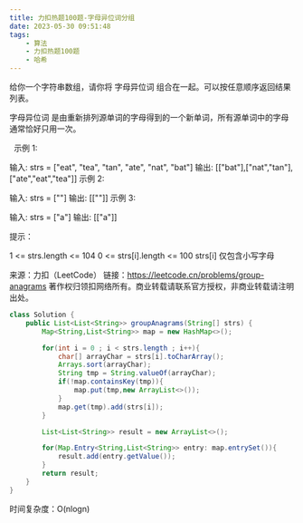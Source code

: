 ```yaml
---
title: 力扣热题100题-字母异位词分组
date: 2023-05-30 09:51:48
tags:
	- 算法
	- 力扣热题100题
	- 哈希
---
```



给你一个字符串数组，请你将 字母异位词 组合在一起。可以按任意顺序返回结果列表。

字母异位词 是由重新排列源单词的字母得到的一个新单词，所有源单词中的字母通常恰好只用一次。

 
示例 1:

输入: strs = ["eat", "tea", "tan", "ate", "nat", "bat"]
输出: [["bat"],["nat","tan"],["ate","eat","tea"]]
示例 2:

输入: strs = [""]
输出: [[""]]
示例 3:

输入: strs = ["a"]
输出: [["a"]]
 

提示：

1 <= strs.length <= 104
0 <= strs[i].length <= 100
strs[i] 仅包含小写字母

来源：力扣（LeetCode）
链接：https://leetcode.cn/problems/group-anagrams
著作权归领扣网络所有。商业转载请联系官方授权，非商业转载请注明出处。


```java
class Solution {
    public List<List<String>> groupAnagrams(String[] strs) {
        Map<String,List<String>> map = new HashMap<>();

        for(int i = 0 ; i < strs.length ; i++){
            char[] arrayChar = strs[i].toCharArray();
            Arrays.sort(arrayChar);
            String tmp = String.valueOf(arrayChar);
            if(!map.containsKey(tmp)){
                map.put(tmp,new ArrayList<>());
            }
            map.get(tmp).add(strs[i]);
        }

        List<List<String>> result = new ArrayList<>();

        for(Map.Entry<String,List<String>> entry: map.entrySet()){
            result.add(entry.getValue());
        }
        return result;
    }
}
```

时间复杂度：O(nlogn)
